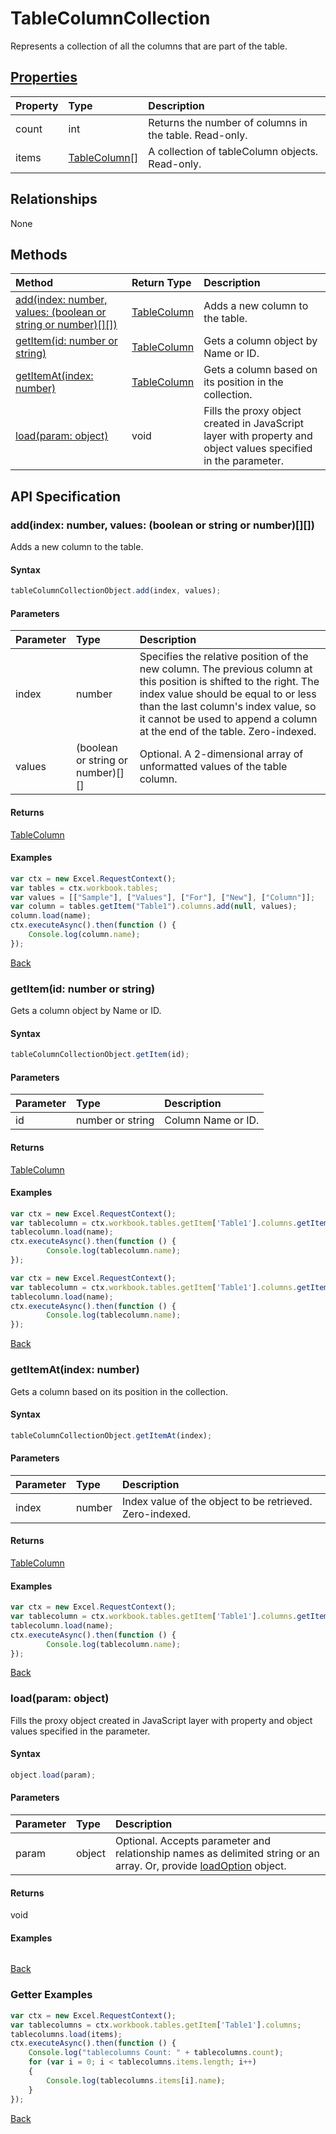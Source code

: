 # TableColumnCollection

Represents a collection of all the columns that are part of the table.

## [Properties](#getter-examples)
| Property	   | Type	|Description
|:---------------|:--------|:----------|
|count|int|Returns the number of columns in the table. Read-only.|
|items|[TableColumn[]](tablecolumn.md)|A collection of tableColumn objects. Read-only.|

## Relationships
None


## Methods

| Method		   | Return Type	|Description|
|:---------------|:--------|:----------|
|[add(index: number, values: (boolean or string or number)[][])](#addindex-number-values-boolean-or-string-or-number)|[TableColumn](tablecolumn.md)|Adds a new column to the table.|
|[getItem(id: number or string)](#getitemid-number-or-string)|[TableColumn](tablecolumn.md)|Gets a column object by Name or ID.|
|[getItemAt(index: number)](#getitematindex-number)|[TableColumn](tablecolumn.md)|Gets a column based on its position in the collection.|
|[load(param: object)](#loadparam-object)|void|Fills the proxy object created in JavaScript layer with property and object values specified in the parameter.|

## API Specification

### add(index: number, values: (boolean or string or number)[][])
Adds a new column to the table.

#### Syntax
```js
tableColumnCollectionObject.add(index, values);
```

#### Parameters
| Parameter	   | Type	|Description|
|:---------------|:--------|:----------|
|index|number|Specifies the relative position of the new column. The previous column at this position is shifted to the right. The index value should be equal to or less than the last column's index value, so it cannot be used to append a column at the end of the table. Zero-indexed.|
|values|(boolean or string or number)[][]|Optional. A 2-dimensional array of unformatted values of the table column.|

#### Returns
[TableColumn](tablecolumn.md)

#### Examples

```js
var ctx = new Excel.RequestContext();
var tables = ctx.workbook.tables;
var values = [["Sample"], ["Values"], ["For"], ["New"], ["Column"]];
var column = tables.getItem("Table1").columns.add(null, values);
column.load(name);
ctx.executeAsync().then(function () {
	Console.log(column.name);
});
```


[Back](#methods)

### getItem(id: number or string)
Gets a column object by Name or ID.

#### Syntax
```js
tableColumnCollectionObject.getItem(id);
```

#### Parameters
| Parameter	   | Type	|Description|
|:---------------|:--------|:----------|
|id|number or string| Column Name or ID.|

#### Returns
[TableColumn](tablecolumn.md)

#### Examples

```js
var ctx = new Excel.RequestContext();
var tablecolumn = ctx.workbook.tables.getItem['Table1'].columns.getItem(0);
tablecolumn.load(name);
ctx.executeAsync().then(function () {
		Console.log(tablecolumn.name);
});
```

```js
var ctx = new Excel.RequestContext();
var tablecolumn = ctx.workbook.tables.getItem['Table1'].columns.getItemAt(0);
tablecolumn.load(name);
ctx.executeAsync().then(function () {
		Console.log(tablecolumn.name);
});
```

[Back](#methods)

### getItemAt(index: number)
Gets a column based on its position in the collection.

#### Syntax
```js
tableColumnCollectionObject.getItemAt(index);
```

#### Parameters
| Parameter	   | Type	|Description|
|:---------------|:--------|:----------|
|index|number|Index value of the object to be retrieved. Zero-indexed.|

#### Returns
[TableColumn](tablecolumn.md)

#### Examples
```js
var ctx = new Excel.RequestContext();
var tablecolumn = ctx.workbook.tables.getItem['Table1'].columns.getItemAt(0);
tablecolumn.load(name);
ctx.executeAsync().then(function () {
		Console.log(tablecolumn.name);
});
```

[Back](#methods)

### load(param: object)
Fills the proxy object created in JavaScript layer with property and object values specified in the parameter.

#### Syntax
```js
object.load(param);
```

#### Parameters
| Parameter	   | Type	|Description|
|:---------------|:--------|:----------|
|param|object|Optional. Accepts parameter and relationship names as delimited string or an array. Or, provide [loadOption](loadoption.md) object.|

#### Returns
void

#### Examples
```js

```

[Back](#methods)

### Getter Examples

```js
var ctx = new Excel.RequestContext();
var tablecolumns = ctx.workbook.tables.getItem['Table1'].columns;
tablecolumns.load(items);
ctx.executeAsync().then(function () {
	Console.log("tablecolumns Count: " + tablecolumns.count);
	for (var i = 0; i < tablecolumns.items.length; i++)
	{
		Console.log(tablecolumns.items[i].name);
	}
});
```
[Back](#properties)

